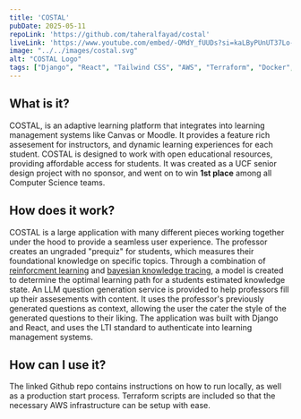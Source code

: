 ```yaml
---
title: 'COSTAL'
pubDate: 2025-05-11
repoLink: 'https://github.com/taheralfayad/costal'
liveLink: 'https://www.youtube.com/embed/-OMdY_fUUDs?si=kaLByPUnUT37Lo-J&amp;controls=0'
image: "../../images/costal.svg"
alt: "COSTAL Logo"
tags: ["Django", "React", "Tailwind CSS", "AWS", "Terraform", "Docker", "PostgreSQL"]
---
```


## **What is it?**

COSTAL, is an adaptive learning platform that integrates into learning management systems like Canvas or Moodle. It provides a feature rich assesement for instructors, and dynamic learning experiences for each student. COSTAL is designed to work with open educational resources, providing affordable access for students. It was created as a UCF senior design project with no sponsor, and went on to win **1st place** among all Computer Science teams.


## **How does it work?**

COSTAL is a large application with many different pieces working together under the hood to provide a seamless user experience. The professor creates an ungraded "prequiz" for students, which measures their foundational knowledge on specific topics. Through a combination of [reinforcment learning](https://en.wikipedia.org/wiki/Reinforcement_learning) and [bayesian knowledge tracing](https://en.wikipedia.org/wiki/Bayesian_knowledge_tracing), a model is created to determine the optimal learning path for a students estimated knowledge state. An LLM question generation service is provided to help professors fill up their assesements with content. It uses the professor's previously generated questions as context, allowing the user the cater the style of the generated questions to their liking. The application was built with Django and React, and uses the LTI standard to authenticate into learning management systems.

## **How can I use it?**

The linked Github repo contains instructions on how to run locally, as well as a production start process. Terraform scripts are included so that the necessary AWS infrastructure can be setup with ease.
